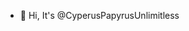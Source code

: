 - 👋 Hi, It's @CyperusPapyrusUnlimitless
<!---
CyperusPapyrusUnlimitless/CyperusPapyrusUnlimitless is a ✨ special ✨ repository because its `README.md` (this file) appears on your GitHub profile.
You can click the Preview link to take a look at your changes.
--->
